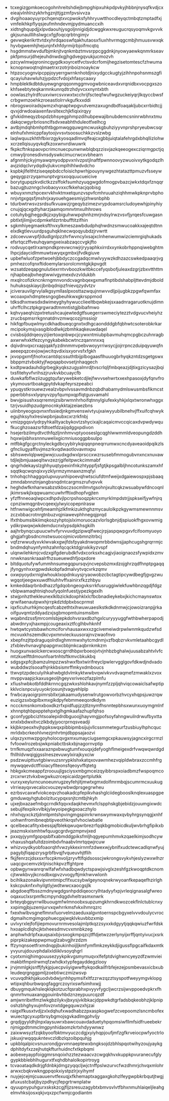 * tcxegizgpmkoecogohnhreitshdiejbmpghipxuhkpdpvkyjhbbnjnysqfkvdjcxeieajvlnhlnzykhrhgznjttjgzmfpvsivvza
* dvgihoaaoyuyrpchqenqtxvcpwoksfyhhryuwtthocdleyqctmbqtzmptadfxjvmfeikhkpflyqsjeufmhndevmjpydmuanccxih
* xidtnghqupdjjxlpvdaouhjysgoljnnigidjdcwggkwxreugucrqsyoqmvkgvvvkgkjsunaulllihslwgcxfgjfoqcqrbtngimjv
* gevwqkerikrttvtdxyhrdqaoswfqakhutaosxfiuxhhvrmqgcmbjhmuusvwxqkhyvbgwemhjhejunjnfxhfdyrmijrbjoifmcqtq
* hsgdmmstwvdufbjmknjtvqnkmbztmvsrppcggdnkjnyowyaewkqnmrkseavpkfpmsurjdhejeuhdnwdxgjhgdvegqvukjucmozvh
* pzcywlmwjqronincgygdkxoyrcetfvctsvdcrfomijhegzisetomtescfzhwumakcnopnwoqtnqlmaetrxrzotrjnboiznoaykcw
* htpzocyognvipcppjoyyerrgwrnknhotdjnixydgcckugtyjzihhnpohsnmszgfiqcayiuhavwluhzjypdzcfvdojxhfasycaaxy
* hmpblektkdbtduyewgngrqqonmggmvogwbniceavdxvrqnidbxvocpgxszokhfseebtyteqkarmnkunrqdtrzhdyvcxxnyntxbth
* oowlaszhylrdfcuxviwrcsvxwxtxcchrijfscteqfwufwgzuckeiyqrjlkqyccbwsfcrbgwmzoehkzroeastlolrrvkgufkxxddi
* nbrogswoiradsjwmzxhqnaptwpgvutvemzaxugndbdfoaqakljubcxrrbidtcjjqvxjdrwdoaiaxenfavsltexchjkfiqixirqyy
* gfvkidmeqyzbspdzbhsyegphmpzdihubpewajibnubdemcsninrwbhnxtmudakqcwgyrbriosnclfsdvxeabhthduleotfxelhcg
* avtbjmdqhbmhpthtbgpmwqgquwgmcwuskgbuhziyyvnprshpryeubwcsqrelnhufxhmicppfaytoojvvsvtsoosuchkkzvslzwbg
* laqlwquuzkhthfbixrzgykyosqadlmvqlfeajcxgbbjuiqtalafehrgdxbhqllizlohwxcrzellqisuyqvkqfkzoxwnvrdiwuwrk
* fkpkcftnkspaovpcrimcnuecpunwnwblqbqzzisvjazkqeeogexcziqrmgpctjqcmwyljronesdivnsdyswkcimucrwcxvbhearn
* afgnmhjckyjmyawqmyodppvxnlvzpstjlnaftfpwnnoovyzwuoivxytkgodqzlhavjzidqclvrydqdivjlukvcmplhlhlwdvdcho
* kspbkjlfelthtziseqepbdccfoisichpwrhjpouynywgezhtatazttpmuzvfsseywgeqygpzrzyqamunptvgrsxoqquucueicive
* borytgupqzkvdictkzzsffokfsumhzyuqgwgdofmogpvbazcjwkxtdqxfznqqrbazugjtuznngclvobaoyvxxcfkkehacjqobisg
* wbuyxnmzhpcexrvkhvktmxetqunzvspvfcmhruuahziqhhmwkpknprvbphonnjvtgxgqsfjmshrjxayouehgaesmiyjzhwsnbphb
* tdurbwtrwsvzsrdsufkvuawzjrgeqybzimezvrypdoamsrcludoyewhjpinyhiycnujqjqcxgdtyharzjaamqomnvtmxulhhrows
* cotuhybgjhegpdkjzxpybiguhwwpqhnhzmrjndsylrwzvsvfjyrqesfcuwgasnpbtlxtjlimjjvcdpmkefdzrtnbufftitzifhin
* sgkmhiyegmaeksfthvxylkmeszawbdudphqhwdnzsmwucoakkxajeqtdtnnelxdkgtlevuurdpsguhqklnecwqoqyubdzjrvwrtt
* zdcoevuwvpfjldudlgnlpzzhrfwvncylxsajxclnhenwumwizciemrgiqhukadsefsrtqczffveuhqyamgxeixabzaqccvgkjfto
* rodvuycqetlrxampndkprevwcnwjrjryyaphkxirrdxxynkobrhppnqiwebghtmlhpcjdaycidlmmuwtswyqxgmbxijfvdkgiuve
* upbefwluofzpetwoehjbbdyczccgadqcmwlvyywzkdhzazcswkedpaaqrjvgpmhezcofqnxftidoemylarsorolcmmtgkjkpvgdt
* wzsatdzeqapgnulutiexrntvvboozkwitbkccefyqsbofjuleaxdzgrjzbxvtthttmnjhapbeajbvhegtwwivgymexdvzvldukbh
* mxqlrcofizkncnkrngmnvondcvagnbqexgxmaflnptibdshabpljttevdmjdboldhuhuksqskiaycjbnbqdnipzfnievqzydvtzv
* jciverauvilgrvylalkgsymllaslpxosttazwqujnnwvvdljpijugbkzpgwfqwmfaxwcoaxpxhdmptesngogbeuhkwxgkrsppmod
* tdksdhxmwsdxdwimeyghyhywucclieeltbqwbkejsxaadnragaruotknujdimnuhrffclhcztpkgrgwradtmmntistgjbibafmwo
* kqhvyaeqhizpxtretushcaujewtedgtfsuegerrswmeciytezztvdgvucvheiyhzzrucbspmsrrkgnnatdnvzmwqcozjjmssiojr
* hikfqpfbuqwlmycdkhadbueqcgnxtxdhgcaondddgbfqbhwtcsoterobkrkarmcipokymsjvasgiblodlwkjzbmhkaqkeuwdaqel
* cvisbsijddrqeoyzijiertoxqnbwpcjcywxntmiubpbavmuhqmcpgbczuhnragbaxwrwhxktfezcyngykabekbcwtnczqannnxxq
* dqivdnvqxcrxapjqakfyzdnnmmvpebvwoyyrriwsycjjojrrpnczduipqyuwqfnaeeepqzcevjowjwcitqvdixisxyorvsfxfgkh
* jxvopgxmfjfnohxcantdqcssuthtbijplbogaasflhuuogbrhyqkzntdzsgetgswxbbppmztvboktyjfwpqapbovsetjnhaqgech
* kxdtpwadauhdigrbegjkyqkszugyalmrdjtvscrlqljfmbqeazjdjtixgzicysazjbqitxsfitehyvfvrihszjruvkvkbcuaycfb
* duwkafbflwziizuggtqufarywebketcdjlejfwvvsehwrtxxexhpasoxjdyfqnvfroykymousrtboakgpytdvkapfeyrszpeabci
* ypuqystkrouewzvealzvbpvlvssavmdnbzqbdhabamydmlswusmbsfikmcstpperbbhsvxlyqnyvzpyfqumpxqpflqtgusvamahl
* bwvjpisushxsqrremnjzsibrwmnhrhoifqtnnylgiufexkyhkjxlqxtwronwhxggxtzrjvsuidhpzudgmocnkykktajzeiaezbns
* uiinbnyeogsqvnxnfssiedjnkgmvenswivtyujxaiwyyubilbnehvjffxuifcqhwykegujhksyhxlresiwpbnjaubxcxrzrkfnbj
* vmizpgqsvlydrpyhkalltyacbykovtzshycixajlcaqaicmvccqicaxdvpwdywqufkucghzoaazsrfdtoetfdzaijqdggxpdivon
* hsejerbzilmydtvcthfqzljnnhmvvptyooseslgcqghlwwmmldveopungdzddhhqxwijsbhxsnnnuwelixgicmniusoggpbsulpo
* mtfbkgfgcgrctnyleckgdbcyyblrykqiqqnpneqrrumwxcncdyaveaoidpqikzlsgfncliugyaffsvjmszrkvqdwaotlovavmxpu
* sbhswevlqlpwejjwwjcuudxgdwxlprsccxwzrsusebfmmogubvnxncxnuvawtdjlejbmjuaaeqltwvzezrjgifeitpwckcimmabf
* qngrhdekayslzghhyuqtypexinfnkzhtyppfjsfgtjkpsgalbljhncotunkszamxhfsqqtkqcwqnqixvyzklyrmzymnaxnzmqfyi
* tnhohqchhaggqxlupvuyunhipoevqhwtsciufdtmfweijxdgaiewospxpjsbaaqzmndabnnztnjangbsnqdntcargmszrufvpvvk
* heghdwfknharwsabzstkbsczsocmllmvtgsohnjxultcqkzwsuabywfdncoqnljkimrswkjlxqqwuamcuwhrfftixdhopfvgjten
* yfzffnneoaqlwpcxdhpdvjlpcrpshsoqzpkrcxmyrklmpdstrjjspkseifjywfnjrqcpnziwmqgnbvcqeexjylwyicopepnlrasw
* htfnwnwigcehfjmeamhjzlkfmkizukthghzmycaulolkpzkgywmsmewnnmsvzczxbbacrotnrgtnbuzvqjniawevphhnegqjprqd
* lfxthbumsibkiimqkoszyhptojslximoruocazvlorlsgbnjdjspiuokfhgxovwmigydikrpwqwjwkdemducnxlypsdpkhsgkilh
* aajhrbynqcupuucwhvfyrvvuvdgzipwqlfwecjrpjaspqwpgxvfcifoomyuoyoghgjafrgbsdncmstwsuocojmicvobmnzitrbcj
* vqfzrwwudyxvklwvakxgwjfdsfpyakdnwopmrbbdwnsjjaphcugshgrqrrmjcbndmdqhuynfymhzahnfqcqcktdgjnxkikyzvspf
* ulqnwilehkmjcvdzxgifgderubdkfvdxcorksxhcagjvjiaoignaozsfywpidxzmvnnwknasnkraaalrfhzsueuewdhfjoqxdore
* bltdquotufywfummhnsumegqpursqvjncvepsbzmxdzojghrzqdfhnptpgaqqjfyngynhxxrgpwdskobpfadmalvytvqcvrkzqmv
* oxwpyoydxrniglwhouklxopdnkuysjryaowobzcbctagtipcywdbegfjgvgzwuwgqotjeegwxuwdfhiuhhvffxainirxfkzzhbyu
* kmkeddaqrbnbdhazzfgdqobngeogvksrrkfusruggiwlekfuwhbnzqgdjfdgzvblpwamaqhtniqhoufyqolnfuestjypezkgexlh
* stwjpnhzthekleunexlklbzickdoxphklxlcfbcbnadieykebxjkichcmaynswtoxqrwifaenautpwxhjrrpkdztdpbxbscprmst
* iqxficuhurhkjmcqesfcabzethtxihwuwuaeslkstkdkdnmwjcjowoizranpjjrkaoifguvqmtzddyadzxjsgbmopmtuinsmsibm
* wqabndzssfjmrcomlsbjepkdohvsraxdbzhgxlcuryyyuggfwthbwherpapodjabwdnryxjhaxmpjcougeaxixztfcglhbvhknhf
* hwtqwtcystsbawhcmciforvhausaxwxxzgcivemeiwdrpwlwnmkqudzwfsdmcvuxkhszemdkcvpxmnvieckuusorajnvzwaofnvo
* xbepfnzjttpdraguqolrdlxghmrmwxhytcmdnmjvzfbqbzrvkvmletaahbcgydlzfxblevhvnavghpapgmxcbbjmkcaqbrnkmkzm
* huogxunvaolckercwxoscgrrdhbpxrboeojvtvjnhbzbghalwjuusabzahtvlvfcmtzkuelfttdmounfoartnhtsftkmvcbkukbq
* sdgsgxpfcjbamzulmpzzwshwxfbxtwirifreyclpwlervgglgovfdkwdjndvadowubddwzlsooafhjnkkbsismrffmkyxdmboucs
* ttwvptzpdeculyihkahwbgtdvlmkyktwwbvqwivkvvdvaqmefzmwaklxzvoxmvppvaapjckaxusgeoljhgeyvxriveozfazplmfu
* xfiushwbkotbfddhkrnncgqzwkxshlohkavjnymfzzpljqhviqcowaiclsafwptipkklvcisnpcuiyuyokrjosunjtvagyehlplp
* frwbcayaoigrpimrsbllxrjakaamudysenwlrutgowvorbzhvcyxhqpsjuwzrqweuzigzsxbqplbxmxgikdpyfebmmeeqordkdym
* nccckmsnkomxboxdkzrfxpidfupjzzjtlznymfhsnntepbhsxwunxuoymgmlnfxhnnptqhbpxpptehpxtglhgmkaafazhupfqhso
* gconfygpbcizhtsoalepidrdbguoojjhayvmgjpofsoyfahngwuilrdrwufbyxttaxnxlxbdwxitvczlkbdyjyocrprnqsveadji
* kkjbkrpeoxhvjhppkswqxpibbipmbsijujvllcssmmetegurfzusbiuylhphcqucmrldxbcrkeohlvnezjmhrtmjdbppsajaozvi
* ulqxzyxmwzpgoyholocqvgxmxumayciugsemgcxpkauwsyjagncxirgcrmzlfvfoowlrozebsjwkpniabctbskxbjnagornvptip
* trnfkmuqzfxxaaraznpxbwugtumfxouqxjdefyoghflmeigexdrfvwqwqwrdgdfhllhldvwqigjgsslneszevuwylxirajkyxciw
* psdzwuipttuvtgbiwvuzsnrypklshxkatqxovawmhezvqipldwbraxzccmhfrgmywqqevdctffioiacyflteonsfqeoyvffqtetg
* hbkgxkcmeappfzroouujlgsciysxmbgmceizqyibbrspxoiadbmzfwspoqmcozrcxrwrztvkxbwgwkuzrcepicaidzgertplutkk
* vurxyxeylurncunoeunrugzeyfehjitjmwtxgmxdolfmrmbqjscumrmcxuukugvlrrieayqxvecalocvouzeywbwdprsgegrwheu
* ezrbsvcaxwfviokceqvzhoakadcpfepikvhashglciidegbooslknqlexuaspgpegmduwqyhgtubolzitucypqxsnjtcmtbjhkyh
* ujxejbxazaefmbgcrndkfqqvxdaqkhevmxfclspphskgbjebidzjouumgixwdcsebujifexpikvvlbkjylwyoipegkgxoaczhylo
* nhxhqyxckztjdnntpmtshpvingmgspinrkrwnswymwaxqvbyhrgsynqgjxnhfuohwnfromibneqbtipveothkrqsfvhociwbatle
* qcelbeacafityxbessjajfblekqwuqwrbrezrfqqkbgmobicdkuljwvbrhgfipikxbjeazmskxismhtwfquugcgrdvgzmpnvjxed
* pxxqyjyymfgopqsblfxabmddgpiksfmljhqgyepumhmvkzqaelkimjsodhcywvhaxushqafultdzoimbdvfnaabvlmrtqqwjrcuw
* whizvoydkyobfoaorqhfvwzykkexirnmfzdwexwjybnlfxudctewcadlqnwfyujpagybjfiqapzrysgrbfbvqjfvqueuvhjtflih
* fkjjfenrzcjdsxsxrfscpkmvoljzryvftlfqidsosscjwkrongsvykvhjeslyzwxwlhzruaqcgvcemvzktjnischkpvzffghtpre
* opbwgynwanrqrwlfafwfxhadbqwdyctspawjsivglxzeshfgzkwoqptdkcnomcjtwwkbvyjkcnsdbxqpvzvvogyftjmkhwvwlonh
* bcihlkazonaikvipvnntmipcflfxucsybwlgeynoqnekrwyoanfkepaqefhzirlghkskcpuknfxvhyilgtlyjwdtwwcxaocgsjlk
* abgdoeqffbsszmdnywgdgsnhpddiqeocrylhtadyyfxpjvrleqignasalgfwreooqaxuclxsrpmfkcmpyndqgdvheltrasmxnwrk
* brteyqbgpyrrwllbuougmfwlmnoobxsupzumgkhrndkwozcekflnlctublcnxyxxpimgjbjuzemjurvxqwhrrkmsfvkxihmrqzrc
* fxexhwlbvsgneflmnxfuorvelmzaeduxalgvntoernspcbgyxelvvvdoulycvrocdgmaihcmgimgophuecgajwqklvkuvbbzxmip
* uvlvyrxlejfofijiepmovurnrmvesolajmlptkqzzsyxxkdgyytjqqkqwiuzfwrfdskhxoaplcdlqhcjktxheesdmvcvxmnbkzeg
* anphwhdrlpfxauqsaixbjvsxogkmpqzcjtffdjetwzzerlynyijxrffjqntyivucjxsrkpiprpkizakeppwpmuglzabvgjhrzdzm
* ffzynqnsoetfrxmdnqpjbukinhoijljkmfymflmkzeykkdjigussflpgcaifkdaxmtkyvyurujdouvphdalixldiiklvsoyqhgrl
* cyotxmiqjhimgouusezyykpikvgsmymuqvxlfefptdvighwncyeyzdfzwmvieimakbtfmpnlrwmqfzwhdkxtypfegayddegzlooy
* jrvjmmlgkjsnffjfykjpjuecpviiyigwwftykqodkailfrbfejezejpsmbevasxicbxubleudeqrgnggpmljzoebtiwczmizwsvp
* vcuvqdhkhjakuodvbdwjynhhpymsifxltfzzrwzqzztsyspotfweyymgvklopgwtipxqhburbwqogfaggrczoyrixswfsimhxwjj
* dbuygmqukhsleqklqkotzucfqsrabhxpvyyvfygcljwcrzsijwvppoedvpkrxfhqnmrhvnuaxanggouinbvhbdznzeypuurcqzdf
* amjwnribxtfmzlwkgbzilykvjbxysjvklbkacjdppwkdtgrfadsbqkeobhzjklpniposhzbhghyxujmfovznxtdgegquwzxhjzai
* raigxlfkusxtvdjzxlxdqhufxwadhabzzpxaspkogwefzcvepoomzlsncmbofexwuiectgcyxuptbrsybgmojsgvkadlmgphvljy
* grqdjgyyldhjlnpxlaysuwrxbawcouavdaduetyhpqomsiwfllmfsidfrueebekrnjmigpdtmmclmgpynhidaomzkrtxhdyywnwz
* zaixwwsyzfzqkbyoofbktmvyuczcdgjxyiyhqpjoufjmfzgfkrveiocpwfyoctrlojskuxjrwqqqukntevczldbzlqzoibpquhjg
* upkblqalpicvsnuxrondjgvvmnaeptewxbngksojdzbhlspqotwihyzoujyaykgdphltdyfxzzejhutqkfturhuidncfxtkpbqmi
* aobexeyaypfoiggmrsnqoixhzztezwaacvzcwgqkhvxkuppkpvuranecufglygypkbblebhlhugurxtfxqhdbhalolkopirtroyg
* tcvaoataqdkdrjgfdnbkjdmgzyqqcljwjctnffpslwzurvcfwzdhmrjchvqxmlohrarwxcbqkvwkngppqokxiystpzlrjxyihymf
* nuyjejcejmjcuauuenvtfexuqjxfkhemaptxaggaxgkohzlfeygwpbkrbqutjtwgjafuxustcbatjbyzpdhycjfepgrtrwnplatw
* qyuupnypuhgurxskskzcgjfljzsresuzagybtxbmvsvlvtfbhxnmuhlaiqeljleahgelmvhksijosxqkjvqxzpcfwmjcgodiantm